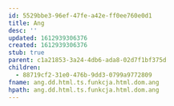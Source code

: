 ```yaml
---
id: 5529bbe3-96ef-47fe-a42e-ff0ee760e0d1
title: Ang
desc: ''
updated: 1612939306376
created: 1612939306376
stub: true
parent: c1a21853-3a24-4db6-ada8-02d7f1bf375d
children:
  - 88719cf2-31e0-476b-9dd3-0799a9772809
fname: ang.dd.html.ts.funkcja.html.dom.ang
hpath: ang.dd.html.ts.funkcja.html.dom.ang
---
```



